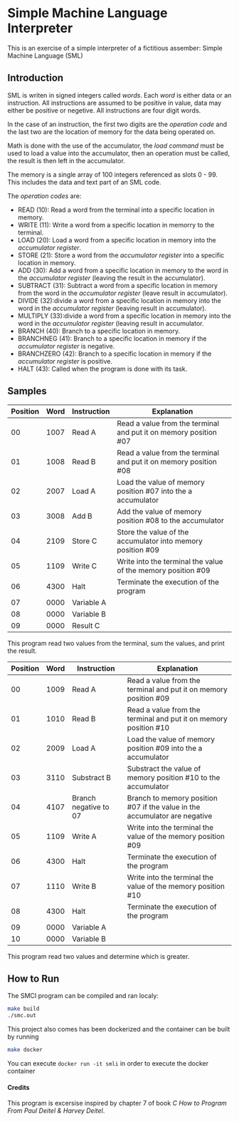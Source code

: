 # Simple Machine Language Interpreter

This is an exercise of a simple interpreter of a fictitious assember: Simple Machine Language (SML)

## Introduction

SML is writen in signed integers called _words_. Each _word_ is either data or an instruction. All instructions are assumed to be positive in value, data may either be positive or negetive. All instructions are four digit words.

In the case of an instruction, the first two digits are the _operation code_ and the last two are the location of memory for the data being operated on.

Math is done with the use of the accumulator, the _load command_ must be used to load a value into the accumulator, then an operation must be called, the result is then left in the accumulator.

The memory is a single array of 100 integers referenced as slots 0 - 99. This includes the data and text part of an SML code. 

The _operation codes_ are:

* READ (10): Read a word from the terminal into a specific location in memory.
* WRITE (11): Write a word from a specific location in memorry to the terminal.
* LOAD (20): Load a word from a specific location in memory into the _accumulator register_.
* STORE (21): Store a word from the _accumulator register_ into a specific location in memory.
* ADD (30): Add a word from a specific location in memory to the word in the _accumulator register_ (leaving the result in the accumulator). 
* SUBTRACT (31): Subtract a word from a specific location in memory from the word in the _accumulator register_ (leave result in accumulator).
* DIVIDE (32):divide a word from a specific location in memory into the word in the _accumulator register_ (leaving result in accumulator).
* MULTIPLY (33):divide a word from a specific location in memory into the word in the _accumulator register_ (leaving result in accumulator.
* BRANCH (40): Branch to a specific location in memory.
* BRANCHNEG (41): Branch to a specific location in memory if the _accumulator register_ is negative.
* BRANCHZERO (42): Branch to a specific location in memory if the _accumulator register_ is positive.
* HALT (43): Called when the program is done with its task.

## Samples

| Position | Word | Instruction | Explanation                                                       |
|----------|------|-------------|-------------------------------------------------------------------|
| 00       | 1007 | Read A      | Read a value from the terminal and put it on memory position #07  |
| 01       | 1008 | Read B      | Read a value from the terminal and put it on memory position #08  |
| 02       | 2007 | Load A      | Load the value of memory position #07 into the a accumulator      |
| 03       | 3008 | Add B       | Add the value of memory position #08 to the accumulator           |
| 04       | 2109 | Store C     | Store the value of the accumulator into memory position #09       | 
| 05       | 1109 | Write C     | Write into the terminal the value of the memory position #09      |
| 06       | 4300 | Halt        | Terminate the execution of the program                            |
| 07       | 0000 | Variable A  |                                                                   |
| 08       | 0000 | Variable B  |                                                                   |
| 09       | 0000 | Result C    |                                                                   |

This program read two values from the terminal, sum the values, and print the result.

| Position | Word | Instruction           | Explanation                                                                |
|----------|------|-----------------------|----------------------------------------------------------------------------|
| 00       | 1009 | Read A                | Read a value from the terminal and put it on memory position #09           |
| 01       | 1010 | Read B                | Read a value from the terminal and put it on memory position #10           |
| 02       | 2009 | Load A                | Load the value of memory position #09 into the a accumulator               |
| 03       | 3110 | Substract B           | Substract the value of memory position #10 to the accumulator              |
| 04       | 4107 | Branch negative to 07 | Branch to memory position #07 if the value in the accumulator are negative | 
| 05       | 1109 | Write A               | Write into the terminal the value of the memory position #09               |
| 06       | 4300 | Halt                  | Terminate the execution of the program                                     |
| 07       | 1110 | Write B               | Write into the terminal the value of the memory position #10               |
| 08       | 4300 | Halt                  | Terminate the execution of the program                                     |
| 09       | 0000 | Variable A            |                                                                            |
| 10       | 0000 | Variable B            |                                                                            |

This program read two values and determine which is greater.


## How to Run

The SMCI program can be compiled and ran localy:
```bash
make build
./smc.out
```

This project also comes has been dockerized and the container can be built by running
```bash
make docker
```
You can execute `docker run -it smli` in order to execute the docker container

#### Credits ####
This program is excersise inspired by chapter 7 of book *_C How to Program From Paul Deitel & Harvey Deitel_*.
